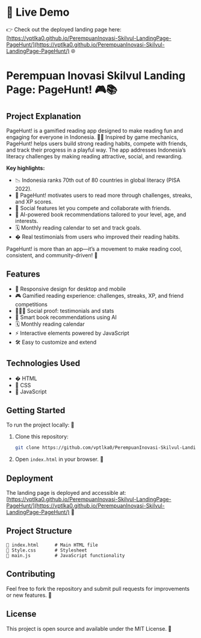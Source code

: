 # 🚀 Live Demo

👉 Check out the deployed landing page here: [https://vptlka0.github.io/PerempuanInovasi-Skilvul-LandingPage-PageHunt/](https://vptlka0.github.io/PerempuanInovasi-Skilvul-LandingPage-PageHunt/) 🌐

# Perempuan Inovasi Skilvul Landing Page: PageHunt! 🎮📚

## Project Explanation

PageHunt! is a gamified reading app designed to make reading fun and engaging for everyone in Indonesia. 📖✨ Inspired by game mechanics, PageHunt! helps users build strong reading habits, compete with friends, and track their progress in a playful way. The app addresses Indonesia’s literacy challenges by making reading attractive, social, and rewarding.

**Key highlights:**

- 📉 Indonesia ranks 70th out of 80 countries in global literacy (PISA 2022).
- 🎯 PageHunt! motivates users to read more through challenges, streaks, and XP scores.
- 👥 Social features let you compete and collaborate with friends.
- 🤖 AI-powered book recommendations tailored to your level, age, and interests.
- 🗓️ Monthly reading calendar to set and track goals.
- � Real testimonials from users who improved their reading habits.

PageHunt! is more than an app—it’s a movement to make reading cool, consistent, and community-driven! 🚀

## Features

- 📱 Responsive design for desktop and mobile
- 🎮 Gamified reading experience: challenges, streaks, XP, and friend competitions
- 🧑‍🤝‍🧑 Social proof: testimonials and stats
- 🤖 Smart book recommendations using AI
- 🗓️ Monthly reading calendar
- ⚡ Interactive elements powered by JavaScript
- 🛠️ Easy to customize and extend

## Technologies Used

- � HTML
- 🎨 CSS
- 🧩 JavaScript

## Getting Started

To run the project locally: 🏡

1. Clone this repository:
   ```bash
   git clone https://github.com/vptlka0/PerempuanInovasi-Skilvul-LandingPage-PageHunt.git
   ```
2. Open `index.html` in your browser. 🌈

## Deployment

The landing page is deployed and accessible at:
[https://vptlka0.github.io/PerempuanInovasi-Skilvul-LandingPage-PageHunt/](https://vptlka0.github.io/PerempuanInovasi-Skilvul-LandingPage-PageHunt/) 🚀

## Project Structure

```
📄 index.html      # Main HTML file
🎨 Style.css       # Stylesheet
🧩 main.js         # JavaScript functionality
```

## Contributing

Feel free to fork the repository and submit pull requests for improvements or new features. 🤗

## License

This project is open source and available under the MIT License. 📄
